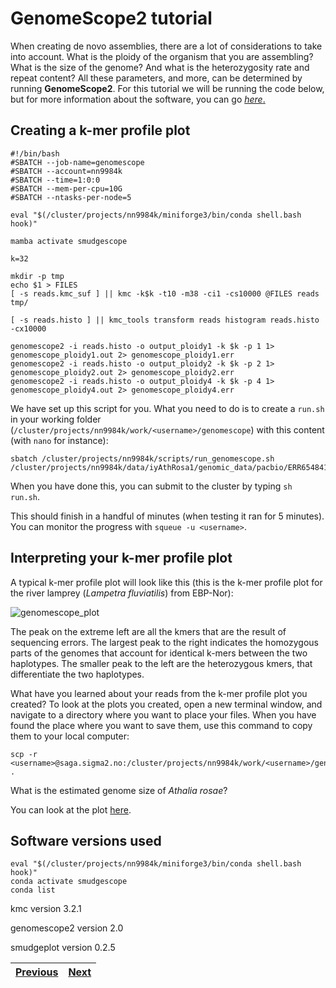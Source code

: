 # GenomeScope2 tutorial

When creating de novo assemblies, there are a lot of considerations to take into account. What is the ploidy of the organism that you are assembling? What is the size of the genome? And what is the heterozygosity rate and repeat content? All these parameters, and more, can be determined by running **GenomeScope2**. For this tutorial we will be running the code below, but for more information about the software, you can go [*here*.](https://github.com/tbenavi1/genomescope2.0) 

## Creating a k-mer profile plot

```
#!/bin/bash
#SBATCH --job-name=genomescope
#SBATCH --account=nn9984k
#SBATCH --time=1:0:0
#SBATCH --mem-per-cpu=10G
#SBATCH --ntasks-per-node=5

eval "$(/cluster/projects/nn9984k/miniforge3/bin/conda shell.bash hook)" 

mamba activate smudgescope

k=32

mkdir -p tmp
echo $1 > FILES
[ -s reads.kmc_suf ] || kmc -k$k -t10 -m38 -ci1 -cs10000 @FILES reads tmp/

[ -s reads.histo ] || kmc_tools transform reads histogram reads.histo -cx10000

genomescope2 -i reads.histo -o output_ploidy1 -k $k -p 1 1> genomescope_ploidy1.out 2> genomescope_ploidy1.err
genomescope2 -i reads.histo -o output_ploidy2 -k $k -p 2 1> genomescope_ploidy2.out 2> genomescope_ploidy2.err
genomescope2 -i reads.histo -o output_ploidy4 -k $k -p 4 1> genomescope_ploidy4.out 2> genomescope_ploidy4.err

```

We have set up this script for you. What you need to do is to create a `run.sh` in your working folder (`/cluster/projects/nn9984k/work/<username>/genomescope`) with this content (with `nano` for instance):

```
sbatch /cluster/projects/nn9984k/scripts/run_genomescope.sh  /cluster/projects/nn9984k/data/iyAthRosa1/genomic_data/pacbio/ERR6548410_22x.fastq.gz
````

When you have done this, you can submit to the cluster by typing `sh run.sh`.

This should finish in a handful of minutes (when testing it ran for 5 minutes). You can monitor the progress with `squeue -u <username>`.

## Interpreting your k-mer profile plot

A typical k-mer profile plot will look like this (this is the k-mer profile plot for the river lamprey (*Lampetra fluviatilis*) from EBP-Nor): 

![genomescope_plot](https://user-images.githubusercontent.com/110542053/206213929-8a46e185-2f85-40e0-8331-ba090d3b0c3e.png)

The peak on the extreme left are all the kmers that are the result of sequencing errors. The largest peak to the right indicates the homozygous parts of the genomes that account for identical k-mers between the two haplotypes. The smaller peak to the left are the heterozygous kmers, that differentiate the two haplotypes.

What have you learned about your reads from the k-mer profile plot you created? To look at the plots you created, open a new terminal window, and navigate to a directory where you want to place your files. When you have found the place where you want to save them, use this command to copy them to your local computer:

```
scp -r <username>@saga.sigma2.no:/cluster/projects/nn9984k/work/<username>/genomescope/output_ploidy2/"*.png" .
```

What is the estimated genome size of *Athalia rosae*? 

You can look at the plot [here](genomescope2_linear_plot.png).

## Software versions used
```
eval "$(/cluster/projects/nn9984k/miniforge3/bin/conda shell.bash hook)" 
conda activate smudgescope
conda list
```
kmc version 3.2.1

genomescope2 version 2.0

smudgeplot version 0.2.5

|[Previous](https://github.com/ebp-nor/workshop-2024/blob/main/day1_genome_assembly/00_introduction.md)|[Next](https://github.com/ebp-nor/workshop-2024/blob/main/day1_genome_assembly/02_Smudgeplot.md)|
|---|---|
